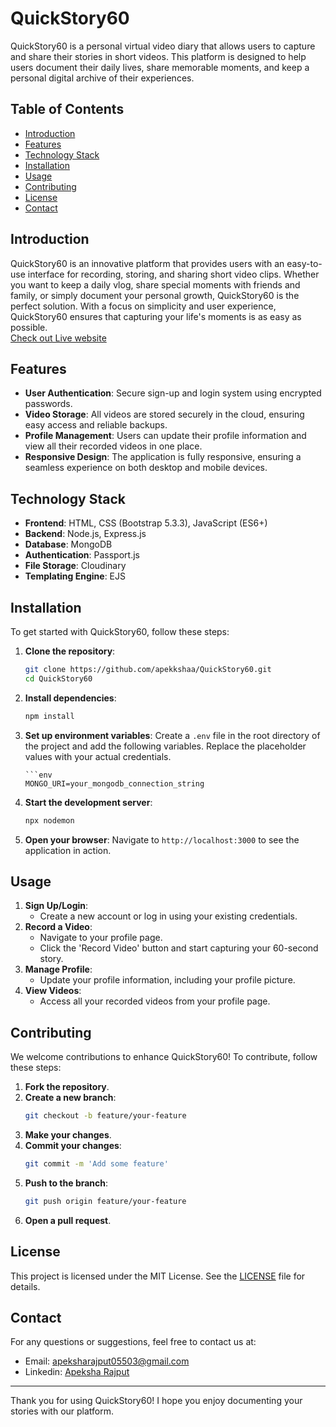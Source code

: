 # QuickStory60

QuickStory60 is a personal virtual video diary that allows users to capture and share their stories in short videos. This platform is designed to help users document their daily lives, share memorable moments, and keep a personal digital archive of their experiences.

## Table of Contents

- [Introduction](#introduction)
- [Features](#features)
- [Technology Stack](#technology-stack)
- [Installation](#installation)
- [Usage](#usage)
- [Contributing](#contributing)
- [License](#license)
- [Contact](#contact)

## Introduction

QuickStory60 is an innovative platform that provides users with an easy-to-use interface for recording, storing, and sharing short video clips. Whether you want to keep a daily vlog, share special moments with friends and family, or simply document your personal growth, QuickStory60 is the perfect solution. With a focus on simplicity and user experience, QuickStory60 ensures that capturing your life's moments is as easy as possible.<br>
[Check out Live website](https://quickstory60-1.onrender.com)

## Features

- **User Authentication**: Secure sign-up and login system using encrypted passwords.
- **Video Storage**: All videos are stored securely in the cloud, ensuring easy access and reliable backups.
- **Profile Management**: Users can update their profile information and view all their recorded videos in one place.
- **Responsive Design**: The application is fully responsive, ensuring a seamless experience on both desktop and mobile devices.

## Technology Stack

- **Frontend**: HTML, CSS (Bootstrap 5.3.3), JavaScript (ES6+)
- **Backend**: Node.js, Express.js
- **Database**: MongoDB
- **Authentication**: Passport.js
- **File Storage**: Cloudinary
- **Templating Engine**: EJS

## Installation

To get started with QuickStory60, follow these steps:

1. **Clone the repository**:
    ```bash
    git clone https://github.com/apekkshaa/QuickStory60.git
    cd QuickStory60
    ```

2. **Install dependencies**:
    ```bash
    npm install
    ```

3. **Set up environment variables**:
    Create a `.env` file in the root directory of the project and add the following variables. Replace the placeholder values with your actual credentials.
    ```env
    ```env
    MONGO_URI=your_mongodb_connection_string
    ```

4. **Start the development server**:
    ```bash
    npx nodemon
    ```

5. **Open your browser**:
    Navigate to `http://localhost:3000` to see the application in action.

## Usage

1. **Sign Up/Login**:
    - Create a new account or log in using your existing credentials.
2. **Record a Video**:
    - Navigate to your profile page.
    - Click the 'Record Video' button and start capturing your 60-second story.
3. **Manage Profile**:
    - Update your profile information, including your profile picture.
4. **View Videos**:
    - Access all your recorded videos from your profile page.

## Contributing

We welcome contributions to enhance QuickStory60! To contribute, follow these steps:

1. **Fork the repository**.
2. **Create a new branch**:
    ```bash
    git checkout -b feature/your-feature
    ```
3. **Make your changes**.
4. **Commit your changes**:
    ```bash
    git commit -m 'Add some feature'
    ```
5. **Push to the branch**:
    ```bash
    git push origin feature/your-feature
    ```
6. **Open a pull request**.

## License

This project is licensed under the MIT License. See the [LICENSE](LICENSE) file for details.

## Contact

For any questions or suggestions, feel free to contact us at:
- Email: apeksharajput05503@gmail.com
- Linkedin: [Apeksha Rajput](https://www.linkedin.com/in/apeksha-rajput/)

---

Thank you for using QuickStory60! I hope you enjoy documenting your stories with our platform.
